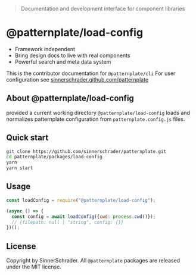 > Documentation and development interface for component libraries

# @patternplate/load-config

* Framework independent
* Bring design docs to live with real components
* Powerful search and meta data system

This is the contributor documentation for `@patternplate/cli`
For user configuration see [sinnerschrader.github.com/patternplate](https://sinnerschrader.github.com/patternplate)

## About @patternplate/load-config

provided a current working directory `@patternplate/load-config` loads and normalizes patternplate configuration from `patternplate.config.js` files.

## Quick start

```sh
git clone https://github.com/sinnerschrader/patternplate.git
cd patternplate/packages/load-config
yarn
yarn start
```

## Usage

```js
const loadConfig = require("@patternplate/load-config");

(async () => {
  const config = await loadConfig({cwd: process.cwd()});
  // {filepath: null | "string", config: {}}
})();
```

## License

Copyright by SinnerSchrader. All `@patternplate` packages are released under the MIT license.

